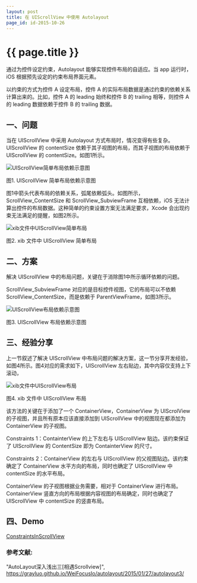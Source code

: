 ```yaml
---
layout: post
title: 在 UIScrollView 中使用 Autolayout
page_id: id-2015-10-26
---
```


# {{ page.title }}

通过为控件设定约束，Autolayout 能够实现控件布局的自适应。当 app 运行时，iOS 根据预先设定的约束布局界面元素。

以约束的方式为控件 A 设定布局，控件 A 的实际布局数据是通过约束的依赖关系计算出来的。比如，控件 A 的 leading 始终和控件 B 的 trailing 相等，则控件 A 的 leading 数据依赖于控件 B 的 trailing 数据。

## 一、问题

当在 UIScrollView 中采用 Autolayout 方式布局时，情况变得有些复杂。UIScrollView 的 contentSize 依赖于其子视图的布局，而其子视图的布局依赖于 UIScrollView 的 contentSize。如图1所示。

<!-- <p class="post-image"><img src="/resources/figures/2015-10-26-UIScrollView简单布局依赖示意图.png" alt="UIScrollView简单布局依赖示意图" width="80%"></p> -->

![UIScrollView简单布局依赖示意图](/images/2015-10-26-UIScrollView简单布局依赖示意图.png)

<p class="post-image-title">图1. UIScrollView 简单布局依赖示意图</p>

图1中箭头代表布局的依赖关系，弧尾依赖弧头。如图所示，ScrollView\_ContentSize 和 ScrollView\_SubviewFrame 互相依赖，iOS 无法计算出控件的布局数据。这种简单的约束设置方案无法满足要求，Xcode 会出现约束无法满足的提醒，如图2所示。

<!-- <p class="post-image"><img src="/resources/figures/2015-10-26-xib文件中UIScrollView简单布局.png" alt="xib文件中UIScrollView简单布局" width="80%"></p> -->

![xib文件中UIScrollView简单布局](/images/2015-10-26-xib文件中UIScrollView简单布局.png)

<p class="post-image-title">图2. xib 文件中 UIScrollView 简单布局</p>

## 二、方案

解决 UIScrollView 中的布局问题，关键在于消除图1中所示循环依赖的问题。

ScrollView\_SubviewFrame 对应的是目标控件视图，它的布局可以不依赖 ScrollView\_ContentSize，而是依赖于 ParentViewFrame，如图3所示。

<!-- <p class="post-image"><img src="/resources/figures/2015-10-26-UIScrollView布局依赖示意图.png" alt="UIScrollView布局依赖示意图" width="80%"></p> -->

![UIScrollView布局依赖示意图](/images/2015-10-26-UIScrollView布局依赖示意图.png)

<p class="post-image-title">图3. UIScrollView 布局依赖示意图</p>

## 三、经验分享

上一节叙述了解决 UIScrollView 中布局问题的解决方案，这一节分享开发经验，如图4所示。图4对应的需求如下，UIScrollView 左右贴边，其中内容仅支持上下滚动，

<!-- <p class="post-image"><img src="/resources/figures/2015-10-26-xib文件中UIScrollView布局.png" alt="xib文件中UIScrollView布局" width="80%"></p> -->

![xib文件中UIScrollView布局](/images/2015-10-26-xib文件中UIScrollView布局.png)

<p class="post-image-title">图4. xib 文件中 UIScrollView 布局</p>

该方法的关键在于添加了一个 ContainerView，ContainerView 为 UIScrolView 的子视图，并且所有原本应该直接添加到 UIScrollView 中的视图现在都添加为 ContainerView 的子视图。

Constraints 1：ContainterView 的上下左右与 UIScrollView 贴边。该约束保证了 UIScrollView 的 ContentSize 即为 ContainterView 的尺寸。

Constraints 2：ContainerView 的左右与 UIScrollView 的父视图贴边。该约束确定了 ContainerView 水平方向的布局，同时也确定了 UIScrollView 中 contentSize 的水平布局。

ContainerView 的子视图根据业务需要，相对于 ContainerView 进行布局。ContainerView 竖直方向的布局根据内容视图的布局确定，同时也确定了 UIScrollView 中 contentSize 的竖直布局。

## 四、Demo

<a href="https://github.com/rob2468/ConstraintsInScrollView" target="_blank">ConstraintsInScrollView</a>

### 参考文献:

"AutoLayout深入浅出三[相遇Scrollview]", <a href="https://grayluo.github.io/WeiFocusIo/autolayout/2015/01/27/autolayout3/" target="_blank">https://grayluo.github.io/WeiFocusIo/autolayout/2015/01/27/autolayout3/</a>

